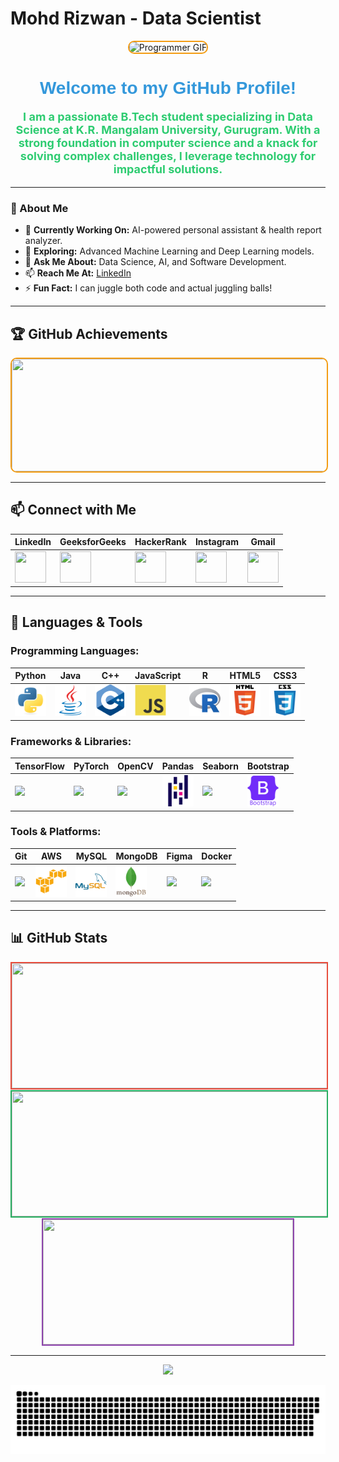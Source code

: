 # Mohd Rizwan - Data Scientist

<div align="center">
  <img src="https://cdn.dribbble.com/users/1162077/screenshots/3848914/programmer.gif" alt="Programmer GIF" width="300" style="border-radius: 10px; border: 2px solid #f39c12;">
  
  <h1 style="color: #3498db; font-family: Arial, sans-serif;">Welcome to my GitHub Profile!</h1>
  <p style="font-size: 18px; font-weight: bold; color: #2ecc71;">I am a passionate B.Tech student specializing in Data Science at K.R. Mangalam University, Gurugram. With a strong foundation in computer science and a knack for solving complex challenges, I leverage technology for impactful solutions.</p>
</div>

---

### 🌟 About Me
- 🔭 **Currently Working On:** AI-powered personal assistant & health report analyzer.
- 🌱 **Exploring:** Advanced Machine Learning and Deep Learning models.
- 💬 **Ask Me About:** Data Science, AI, and Software Development.
- 📫 **Reach Me At:** [LinkedIn](https://www.linkedin.com/in/rizwansaifi2614/)
- ⚡ **Fun Fact:** I can juggle both code and actual juggling balls!

---

## 🏆 GitHub Achievements

<div align="center">
  <img width="800" height="180" src="https://github-profile-trophy.vercel.app/?username=Rizwansaifi571&title=Stars,Followers,Commits,Repositories,MultipleLang,PullRequest&theme=onedark" style="border-radius: 10px; border: 2px solid #f39c12;">
</div>

---

## 📫 Connect with Me

| LinkedIn | GeeksforGeeks | HackerRank | Instagram | Gmail |
|----------|--------------|------------|------------|-------|
| <a href="https://www.linkedin.com/in/rizwansaifi2614" target="blank"><img src="https://raw.githubusercontent.com/rahuldkjain/github-profile-readme-generator/master/src/images/icons/Social/linked-in-alt.svg" height="50" width="50"/></a> | <a href="https://www.geeksforgeeks.org/user/rizwansaifi2614" target="blank"><img src="https://media.geeksforgeeks.org/gfg-gg-logo.svg" height="50" width="50"/></a> | <a href="https://www.hackerrank.com/profile/rizwansaifi2614" target="blank"><img src="https://hrcdn.net/fcore/assets/brand/logo-new-white-green-a5cb16e0ae.svg" height="50" width="50"/></a> | <a href="https://www.instagram.com/rizwansaifi571" target="blank"><img src="http://pngimg.com/uploads/instagram/instagram_PNG9.png" height="50" width="50"/></a> | <a href="mailto:rizwansaifi2614@gmail.com" target="blank"><img src="https://static.vecteezy.com/system/resources/previews/020/964/377/original/gmail-mail-icon-for-web-design-free-png.png" height="50" width="50"/></a> |

---

## 🚀 Languages & Tools

### Programming Languages:
| Python | Java | C++ | JavaScript | R | HTML5 | CSS3 |
|--------|------|-----|------------|---|------|------|
| <img src="https://raw.githubusercontent.com/devicons/devicon/master/icons/python/python-original.svg" width="50"/> | <img src="https://raw.githubusercontent.com/devicons/devicon/master/icons/java/java-original.svg" width="50"/> | <img src="https://raw.githubusercontent.com/devicons/devicon/master/icons/cplusplus/cplusplus-original.svg" width="50"/> | <img src="https://raw.githubusercontent.com/devicons/devicon/master/icons/javascript/javascript-original.svg" width="50"/> | <img src="https://raw.githubusercontent.com/devicons/devicon/master/icons/r/r-original.svg" width="50"/> | <img src="https://raw.githubusercontent.com/devicons/devicon/master/icons/html5/html5-original-wordmark.svg" width="50"/> | <img src="https://raw.githubusercontent.com/devicons/devicon/master/icons/css3/css3-original-wordmark.svg" width="50"/> |

### Frameworks & Libraries:
| TensorFlow | PyTorch | OpenCV | Pandas | Seaborn | Bootstrap |
|------------|---------|--------|--------|---------|-----------|
| <img src="https://www.vectorlogo.zone/logos/tensorflow/tensorflow-icon.svg" width="50"/> | <img src="https://www.vectorlogo.zone/logos/pytorch/pytorch-icon.svg" width="50"/> | <img src="https://www.vectorlogo.zone/logos/opencv/opencv-icon.svg" width="50"/> | <img src="https://raw.githubusercontent.com/devicons/devicon/master/icons/pandas/pandas-original.svg" width="50"/> | <img src="https://seaborn.pydata.org/_images/logo-mark-lightbg.svg" width="50"/> | <img src="https://raw.githubusercontent.com/devicons/devicon/master/icons/bootstrap/bootstrap-plain-wordmark.svg" width="50"/> |

### Tools & Platforms:
| Git | AWS | MySQL | MongoDB | Figma | Docker |
|-----|-----|------|--------|------|--------|
| <img src="https://www.vectorlogo.zone/logos/git-scm/git-scm-icon.svg" width="50"/> | <img src="https://raw.githubusercontent.com/devicons/devicon/master/icons/amazonwebservices/amazonwebservices-original.svg" width="50"/> | <img src="https://raw.githubusercontent.com/devicons/devicon/master/icons/mysql/mysql-original-wordmark.svg" width="50"/> | <img src="https://raw.githubusercontent.com/devicons/devicon/master/icons/mongodb/mongodb-original-wordmark.svg" width="50"/> | <img src="https://www.vectorlogo.zone/logos/figma/figma-icon.svg" width="50"/> | <img src="https://www.vectorlogo.zone/logos/docker/docker-icon.svg" width="50"/> |

---

## 📊 GitHub Stats

<div align="center">
  <img width="800" height="200" src="https://streak-stats.demolab.com?user=Rizwansaifi571&theme=highcontrast&hide_border=true&border_radius=10" style="border: 2px solid #e74c3c;">
  <img width="600" height="200" src="https://github-readme-stats.vercel.app/api?username=Rizwansaifi571&show_icons=true&theme=vision-friendly-dark" style="border: 2px solid #27ae60;">
  <img width="400" height="200" src="https://github-readme-stats.vercel.app/api/top-langs?username=rizwansaifi571&show_icons=true&layout=compact&theme=vision-friendly-dark" style="border: 2px solid #8e44ad;">
</div>

---

<div align="center">
  <img src="https://komarev.com/ghpvc/?username=Rizwansaifi571&style=for-the-badge&color=orange"/>
</div>

<p align="center">
 <img width="1000" src="github-snake.svg"/>
</p>

